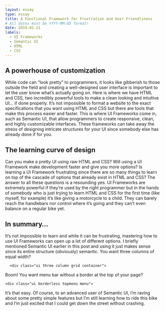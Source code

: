 ```yaml
---
layout: essay
type: essay
title: A Functional Framework for Frustration and User Friendliness
# All dates must be YYYY-MM-DD format!
date: 2019-02-21
labels:
  - UI Frameworks
  - Semantic UI
  - HTML
  - CSS
---
```


## A powerhouse of customization 
While code can “look pretty” to programmers, it looks like gibberish to those outside the field and creating a well-designed user interface is important to let the user know what’s actually going on. Here is where we have HTML and CSS, two incredibly powerful tools to make a clean looking and intuitive UI… if done properly. It’s not impossible to format a website to the exact specifications that you want using HTML and CSS but there are tools that make this process easier and faster. This is where UI Frameworks come in, such as Semantic UI, that allow programmers to create responsive, clean, and highly customizable interfaces. These frameworks can take away the stress of designing intricate structures for your UI since somebody else has already done if for you. 
## The learning curve of design
Can you make a pretty UI using raw HTML and CSS? 
Will using a UI Framework make development faster and give you more options? 
Is learning a UI Framework frustrating since there are so many things to learn on top of the cascade of options that already exist in HTML and CSS? 
The answer to all these questions is a resounding yes. UI Frameworks are extremely powerful if they’re used by the right programmer but in the hands of somebody who is just trying to learn HTML and CSS for the first time (like myself, for example) it’s like giving a motorcycle to a child. They can barely reach the handlebars nor control where it’s going and they can’t even balance on a regular bike yet. 
## In summary…
It’s not impossible to learn and while it can be frustrating, mastering how to use UI Frameworks can open up a lot of different options. I briefly mentioned Semantic UI earlier in this post and using it just makes sense since its entire structure (obviously) semantic. You want three columns of equal width?
```
  <div class="ui three column grid container">
```
Boom! You want menu bar without a border at the top of your page?
```
<div class="ui borderless topmenu menu">
```
It’s that easy. Of course, to an advanced user of Semantic UI, I’m raving about some pretty simple features but I’m still learning how to ride this bike and I’m just excited that I could get down the street without crashing. 
